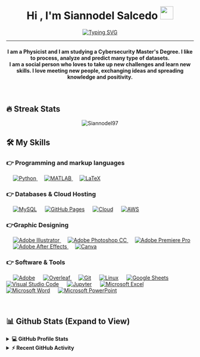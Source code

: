 
<h1 align="center">Hi , I'm Siannodel Salcedo <img src="https://media.giphy.com/media/hvRJCLFzcasrR4ia7z/giphy.gif" width="35"></h1>
<p align="center">
  <a href="https://git.io/typing-svg"><img src="https://readme-typing-svg.demolab.com?font=Fira+Code&pause=1000&color=DE1EE9&center=true&width=435&lines=Physicist+%7C+Computer+Science;Cybersecurity+student;Always+learning+new+things!" alt="Typing SVG" /></a>
</p>
<hr/>
<h4 align="center">I am a Physicist and I am studying a Cybersecurity Master's Degree. I like to process, analyze and predict many type of datasets. <br>
  I am a social person who loves to take up new challenges and learn new skills. I love meeting new people, exchanging ideas and spreading knowledge and positivity.</h4>
<br>

## 🔥 Streak Stats
<p align="center"><img src="https://github-readme-streak-stats.herokuapp.com/?user=Siannodel97&theme=algolia" alt="Siannodel97"  /></p>


## 🛠️ My Skills

### 👉 Programming and markup languages

<p align="left"> 
  &emsp;
   <a href="https://www.python.org" target="_blank">
    <img alt="Python" src="https://img.shields.io/badge/Python%20-%2314354C.svg?logo=python&logoColor=white">
  </a>
  &emsp;
  <a href="https://www.mathworks.com/products/matlab.html">
    <img alt="MATLAB" src="https://img.shields.io/badge/MATLAB-orange"/>
  </a>
  &emsp;
<a href="[https://es.overleaf.com/](https://www.latex-project.org)">
  <img alt="LaTeX" src="https://img.shields.io/badge/LaTeX-008080?logo=latex&logoColor=fff"/>
</a>
</p>

### 👉 Databases & Cloud Hosting
<p align="left">
  &emsp;
    <a href="https://www.mysql.com/"><img alt="MySQL" src="https://img.shields.io/badge/MySQL-00000f.svg?logo=mysql&logoColor=white"></a>
  &emsp;
    <a href="https://www.github.com"><img alt="GitHub Pages" src="https://img.shields.io/badge/GitHub%20Pages-%23327FC7.svg?style=flat&llogo=github&logoColor=white"></a>
  &emsp;
    <a href="https://cloud.google.com/?hl=es"><img alt="Cloud" src="https://img.shields.io/badge/Google%20Cloud-4285F4?&style=plastic&logo=Google%20Cloud&logoColor=white"></a>  
  &emsp;
    <a href="https://aws.amazon.com/es/"><img alt="AWS" src ="https://img.shields.io/badge/AWS-232F3E?style=flat&logo=amazonwebservices&logoColor=white"></a>
 </p>
  
### 👉Graphic Designing
<p align="left">
  &emsp;
   <a href="https://www.adobe.com/in/products/illustrator.html" target="_blank"> 
    <img alt="Adobe Illustrator" src="https://img.shields.io/badge/Adobe Illustrator-%23FF9A00.svg?style=flat&logo=adobeillustrator&logoColor=white"/>
  </a> 
  &emsp;
  <a href="https://www.adobe.com/in/products/photoshop.html" target="_blank"> 
    <img alt="Adobe Photoshop CC" src="https://img.shields.io/badge/Adobe Photoshop CC-36454F?logo=adobephotoshop&amp%3BlogoColor=31A8FF&amp%3Bstyle=for-the-badge"/> 
  </a> 
   &emsp;
  <a href="https://www.adobe.com/in/products/premiere.html" target="_blank"> 
   <img alt="Adobe Premiere Pro" src="https://img.shields.io/badge/Adobe Premiere Pro-%2300f.svg?style=flat&logo=adobepremierepro&logoColor=white"/>
  </a>
    &emsp;
    <a href="https://www.adobe.com/in/products/photoshop.html" target="_blank"> 
    <img alt="Adobe After Effects" src="https://img.shields.io/badge/Adobe After Effects-4c2882.svg?style=flat&logo=adobeaftereffects&logoColor=white"/> 
  </a> 
   &emsp;
  <a href="#">
  	<img alt="Canva" src="https://img.shields.io/badge/Canva-%2300C4CC.svg?style=flat&logo=Canva&logoColor=white"/>
  </a>
 </p>

 ### 👉 Software & Tools
 
<p>
  &emsp;
    <a href="#"><img alt="Adobe" src="https://img.shields.io/badge/Adobe%20-%23FF0000.svg?logo=adobe&logoColor=white"></a>
  &emsp;
<a href="https://es.overleaf.com/">
  <img alt="Overleaf" src="https://img.shields.io/badge/Overleaf-47A141?logo=overleaf&logoColor=fff"/>
</a>
  &emsp;
    <a href="#"><img alt="Git" src="https://img.shields.io/badge/Git%20-%23F05033.svg?logo=git&logoColor=white"></a>
  &emsp;
    <a href="#"><img alt="Linux" src="https://img.shields.io/badge/Linux-FCC624?style=flat&logo=linux&logoColor=black"></a>
  &emsp;
    <a href="#"><img alt="Google Sheets" src="https://img.shields.io/badge/Google%20Sheets%20-%2334A853.svg?logo=google%20sheets&logoColor=white"></a>
  &emsp;
    <a href="#"><img alt="Visual Studio Code" src="https://img.shields.io/badge/Visual%20Studio%20Code-0078d7.svg?logo=visual-studio-code&logoColor=white"></a>
  &emsp;
    <a href="#"><img alt="Jupyter" src="https://img.shields.io/badge/Jupyter%20-%23F37626.svg?logo=Jupyter&logoColor=white"></a>
  &emsp;
    <a href="#"><img alt="Microsoft Excel" src="https://img.shields.io/badge/Microsoft Excel-217346?logo=microsoft-excel&logoColor=white"></a>
  &emsp;
    <a href="#"><img alt="Microsoft Word" src="https://img.shields.io/badge/Microsoft Word-2B579A?logo=microsoft-word&logoColor=white"></a>
  &emsp;
    <a href="#"><img alt="Microsoft PowerPoint" src="https://img.shields.io/badge/Microsoft PowerPoint-B7472A?logo=microsoft-powerpoint&logoColor=white"></a>
  &emsp;
</p>

<br/>

## 📊 Github Stats (Expand to View) 


<details> 
  <summary><b>💻 GitHub Profile Stats</b></summary>
  <br/>
  <p align="center">
    <a href="https://github.com/anuraghazra/github-readme-stats"><img alt="Siannodel's Github Stats" src="https://github-readme-stats.vercel.app/api?username=Siannodel97&show_icons=true&count_private=true&theme=algolia" height="192px"/></a>
<br/>
  &nbsp;
	  <img src="https://github-readme-stats.vercel.app/api/top-langs?username=Siannodel97&show_icons=true&locale=en&layout=compact&theme=algolia" alt="Siannodel97" height="192px"/>
  <br/>
  <b>Note:</b> Top languages is only a metric of the languages my public code consists of and doesn't reflect experience or skill level.
  </p>
</details>


<details>
  <summary><b>⚡ Recent GitHub Activity</b></summary>
  <br/>
   <a href="https://github.com/Siannodel97"><img alt="Siannodel's Activity Graph" src="https://activity-graph.herokuapp.com/graph?username=Siannodel97&custom_title=Siannodel's%20Contribution%20Graph&theme=react-dark" /></a>
  <br/>
<!--
</details>
<br/>
## 🙋‍♀️ Let's Connect
<p align="center">
  <a href="https://candida-noronha.web.app/"><img src="https://img.icons8.com/bubbles/50/000000/web.png" alt="Website"/></a>
	<a href="mailto:candida.noronha18@gmail.com"><img src="https://img.icons8.com/bubbles/50/000000/gmail.png" alt="Gmail"/></a>
	<a href="https://github.com/Candida18"><img src="https://img.icons8.com/bubbles/50/000000/github.png" alt="GitHub"/></a>
	<a href="https://linkedin.com/in/candida-ruth-noronha-b019101ab"><img src="https://img.icons8.com/bubbles/50/000000/linkedin.png" alt="LinkedIn"/></a>
	<a href="https://www.facebook.com/candida.noronha.77"><img src="https://img.icons8.com/bubbles/50/000000/facebook-new.png" alt="Facebook"/></a>
	<a href="https://instagram.com/candyyyy__18"><img src="https://img.icons8.com/bubbles/50/000000/instagram.png" alt="Instagram"/></a>
	<a href="https://www.youtube.com/channel/UC7V1Gm8V0kRLp_EHB8aDj2A"><img src="https://img.icons8.com/bubbles/50/000000/youtube.png" alt="Youtube"/></a>
</p>
<hr/>
* Credit: [Candida18](https://github.com/Candida18)
* Last Edited on: 20/07/2021










<!--
**Siannodel97/siannodel97** is a ✨ _special_ ✨ repository because its `README.md` (this file) appears on your GitHub profile.

Here are some ideas to get you started:

- 🔭 I’m currently working on ...
- 🌱 I’m currently learning ...
- 👯 I’m looking to collaborate on ...
- 🤔 I’m looking for help with ...
- 💬 Ask me about ...
- 📫 How to reach me: ...
- 😄 Pronouns: ...
- ⚡ Fun fact: ...
-->
